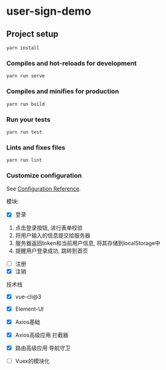 # user-sign-demo

## Project setup
```
yarn install
```

### Compiles and hot-reloads for development
```
yarn run serve
```

### Compiles and minifies for production
```
yarn run build
```

### Run your tests
```
yarn run test
```

### Lints and fixes files
```
yarn run lint
```

### Customize configuration
See [Configuration Reference](https://cli.vuejs.org/config/).

模块:

  * [x] 登录

1. 点击登录按钮, 进行表单校验
2. 将用户输入的信息提交给服务器
3. 服务器返回token和当前用户信息, 将其存储到localStorage中
4. 提醒用户登录成功, 跳转到首页

  * [ ] 注册
  * [x] 注销

技术栈

  * [x] vue-cli@3
  * [x] Element-UI
  * [x] Axios基础
  * [x] Axios高级应用 拦截器
  * [x] 路由高级应用  导航守卫
  * [ ] Vuex的模块化


